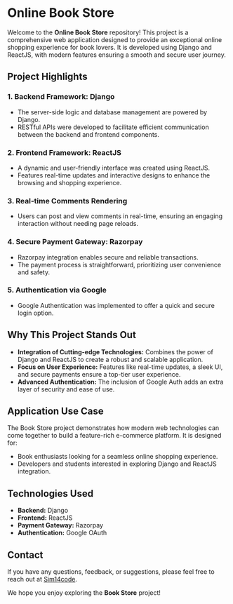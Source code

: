 
# Online Book Store

Welcome to the **Online Book Store** repository! This project is a comprehensive web application designed to provide an exceptional online shopping experience for book lovers. It is developed using Django and ReactJS, with modern features ensuring a smooth and secure user journey.

## Project Highlights

### 1. **Backend Framework: Django**
- The server-side logic and database management are powered by Django.
- RESTful APIs were developed to facilitate efficient communication between the backend and frontend components.

### 2. **Frontend Framework: ReactJS**
- A dynamic and user-friendly interface was created using ReactJS.
- Features real-time updates and interactive designs to enhance the browsing and shopping experience.

### 3. **Real-time Comments Rendering**
- Users can post and view comments in real-time, ensuring an engaging interaction without needing page reloads.

### 4. **Secure Payment Gateway: Razorpay**
- Razorpay integration enables secure and reliable transactions.
- The payment process is straightforward, prioritizing user convenience and safety.

### 5. **Authentication via Google**
- Google Authentication was implemented to offer a quick and secure login option.

## Why This Project Stands Out
- **Integration of Cutting-edge Technologies:** Combines the power of Django and ReactJS to create a robust and scalable application.
- **Focus on User Experience:** Features like real-time updates, a sleek UI, and secure payments ensure a top-tier user experience.
- **Advanced Authentication:** The inclusion of Google Auth adds an extra layer of security and ease of use.

## Application Use Case
The Book Store project demonstrates how modern web technologies can come together to build a feature-rich e-commerce platform. It is designed for:
- Book enthusiasts looking for a seamless online shopping experience.
- Developers and students interested in exploring Django and ReactJS integration.

## Technologies Used
- **Backend:** Django
- **Frontend:** ReactJS
- **Payment Gateway:** Razorpay
- **Authentication:** Google OAuth

## Contact
If you have any questions, feedback, or suggestions, please feel free to reach out at [Sim14code](https://github.com/Sim14code).

We hope you enjoy exploring the **Book Store** project!
